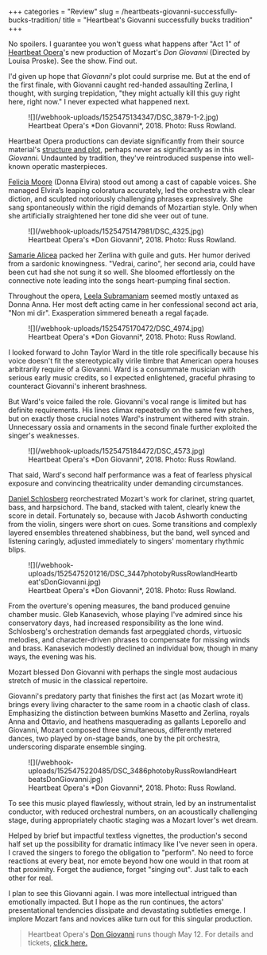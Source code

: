 +++
categories = "Review"
slug = /heartbeats-giovanni-successfully-bucks-tradition/
title = "Heartbeat&#039;s Giovanni successfully bucks tradition"
+++

No spoilers. I guarantee you won't guess what happens after "Act 1" of [Heartbeat Opera](/scene/companies/heartbeat-opera/)'s new production of Mozart's *Don Giovanni* (Directed by Louisa Proske). See the show. Find out.

I'd given up hope that *Giovanni*'s plot could surprise me. But at the end of the first finale, with Giovanni caught red-handed assaulting Zerlina, I thought, with surging trepidation, "they might actually kill this guy right here, right now." I never expected what happened next.

<figure data-type="image">
![](/webhook-uploads/1525475134347/DSC_3879-1-2.jpg)
<figcaption>Heartbeat Opera's *Don Giovanni*, 2018. Photo: Russ Rowland.</figcaption>
</figure>

Heartbeat Opera productions can deviate significantly from their source material's [structure and plot](https://www.nytimes.com/2017/05/23/arts/music/butterfly-and-carmen-in-bold-and-vivid-cuts.html), perhaps never as significantly as in this *Giovanni*. Undaunted by tradition, they've reintroduced suspense into well-known operatic masterpieces.

[Felicia Moore](/scene/people/felicia-moore/) (Donna Elvira) stood out among a cast of capable voices. She managed Elvira’s leaping coloratura accurately, led the orchestra with clear diction, and sculpted notoriously challenging phrases expressively. She sang spontaneously within the rigid demands of Mozartian style. Only when she artificially straightened her tone did she veer out of tune. 

<figure data-type="image">
![](/webhook-uploads/1525475147981/DSC_4325.jpg)
<figcaption>Heartbeat Opera's *Don Giovanni*, 2018. Photo: Russ Rowland.</figcaption>
</figure>

[Samarie Alicea](/scene/people/samarie-alicea/) packed her Zerlina with guile and guts. Her humor derived from a sardonic knowingness. "Vedrai, carino", her second aria, could have been cut had she not sung it so well. She bloomed effortlessly on the connective note leading into the songs heart-pumping final section.

Throughout the opera, [Leela Subramaniam](/scene/people/leela-subramaniam/) seemed mostly untaxed as Donna Anna. Her most deft acting came in her confessional second act aria, "Non mi dir". Exasperation simmered beneath a regal façade.

<figure data-type="image">
![](/webhook-uploads/1525475170472/DSC_4974.jpg)
<figcaption>Heartbeat Opera's *Don Giovanni*, 2018. Photo: Russ Rowland.</figcaption>
</figure>

I looked forward to John Taylor Ward in the title role specifically because his voice doesn't fit the stereotypically virile timbre that American opera houses arbitrarily require of a Giovanni. Ward is a consummate musician with serious early music credits, so I expected enlightened, graceful phrasing to counteract Giovanni's inherent brashness.

But Ward's voice failed the role. Giovanni's vocal range is limited but has definite requirements. His lines climax repeatedly on the same few pitches, but on exactly those crucial notes Ward's instrument withered with strain. Unnecessary ossia and ornaments in the second finale further exploited the singer's weaknesses.

<figure data-type="image">
![](/webhook-uploads/1525475184472/DSC_4573.jpg)
<figcaption>Heartbeat Opera's *Don Giovanni*, 2018. Photo: Russ Rowland.</figcaption>
</figure>

That said, Ward's second half performance was a feat of fearless physical exposure and convincing theatricality under demanding circumstances.

[Daniel Schlosberg](/don-giovanni-strengthened-by-reinterpretation/) reorchestrated Mozart's work for clarinet, string quartet, bass, and harpsichord. The band, stacked with talent, clearly knew the score in detail. Fortunately so, because with Jacob Ashworth conducting from the violin, singers were short on cues. Some transitions and complexly layered ensembles threatened shabbiness, but the band, well synced and listening caringly, adjusted immediately to singers' momentary rhythmic blips.

<figure data-type="image">
![](/webhook-uploads/1525475201216/DSC_3447photobyRussRowlandHeartbeat'sDonGiovanni.jpg)
<figcaption>Heartbeat Opera's *Don Giovanni*, 2018. Photo: Russ Rowland.</figcaption>
</figure>

From the overture's opening measures, the band produced genuine chamber music. Gleb Kanasevich, whose playing I've admired since his conservatory days, had increased responsibility as the lone wind. Schlosberg's orchestration demands fast arpeggiated chords, virtuosic melodies, and character-driven phrases to compensate for missing winds and brass. Kanasevich modestly declined an individual bow, though in many ways, the evening was his.

Mozart blessed Don Giovanni with perhaps the single most audacious stretch of music in the classical repertoire.

Giovanni's predatory party that finishes the first act (as Mozart wrote it) brings every living character to the same room in a chaotic clash of class. Emphasizing the distinction between bumkins Masetto and Zerlina, royals Anna and Ottavio, and heathens masquerading as gallants Leporello and Giovanni, Mozart composed three simultaneous, differently metered dances, two played by on-stage bands, one by the pit orchestra, underscoring disparate ensemble singing.

<figure data-type="image">
![](/webhook-uploads/1525475220485/DSC_3486photobyRussRowlandHeartbeatsDonGiovanni.jpg)
<figcaption>Heartbeat Opera's *Don Giovanni*, 2018. Photo: Russ Rowland.</figcaption>
</figure>

To see this music played flawlessly, without strain, led by an instrumentalist conductor, with reduced orchestral numbers, on an acoustically challenging stage, during appropriately chaotic staging was a Mozart lover's wet dream.

Helped by brief but impactful textless vignettes, the production's second half set up the possibility for dramatic intimacy like I've never seen in opera. I craved the singers to forego the obligation to "perform". No need to force reactions at every beat, nor emote beyond how one would in that room at that proximity. Forget the audience, forget "singing out". Just talk to each other for real.

I plan to see this Giovanni again. I was more intellectual intrigued than emotionally impacted. But I hope as the run continues, the actors' presentational tendencies dissipate and devastating subtleties emerge. I implore Mozart fans and novices alike turn out for this singular production.

>Heartbeat Opera's [Don Giovanni](http://www.heartbeatopera.org/don-giovanni/) runs though May 12. For details and tickets, [click here.](http://www.heartbeatopera.org/don-giovanni/)
